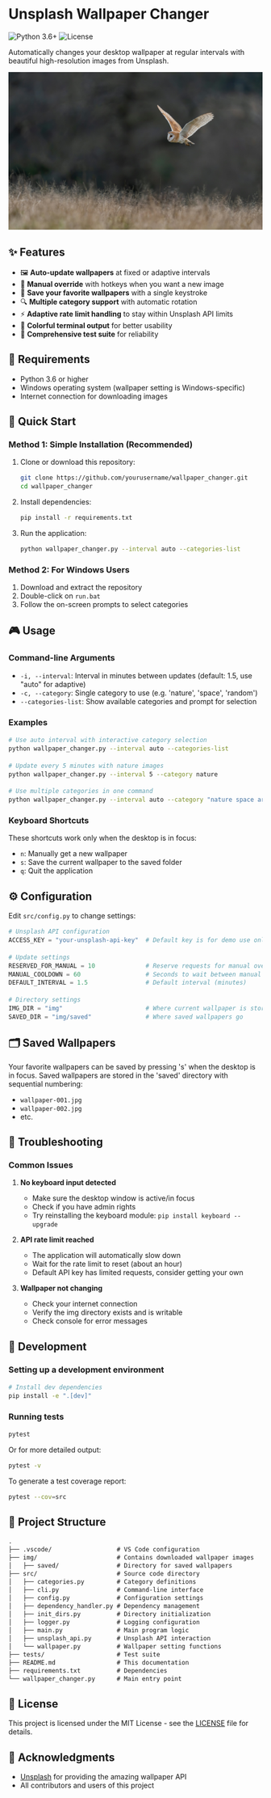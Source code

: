 # Unsplash Wallpaper Changer

![Python 3.6+](https://img.shields.io/badge/python-3.6+-blue.svg)
![License](https://img.shields.io/badge/license-MIT-green.svg)

Automatically changes your desktop wallpaper at regular intervals with beautiful high-resolution images from Unsplash.

![Wallpaper Example](./img/wallpaper.jpg)

## ✨ Features

- 🖼️ **Auto-update wallpapers** at fixed or adaptive intervals  
- 🔄 **Manual override** with hotkeys when you want a new image
- 💾 **Save your favorite wallpapers** with a single keystroke  
- 🔍 **Multiple category support** with automatic rotation
- ⚡ **Adaptive rate limit handling** to stay within Unsplash API limits
- 🌈 **Colorful terminal output** for better usability
- 🧪 **Comprehensive test suite** for reliability

## 🔧 Requirements

- Python 3.6 or higher
- Windows operating system (wallpaper setting is Windows-specific)
- Internet connection for downloading images

## 🚀 Quick Start

### Method 1: Simple Installation (Recommended)

1. Clone or download this repository:
   ```bash
   git clone https://github.com/yourusername/wallpaper_changer.git
   cd wallpaper_changer
   ```

2. Install dependencies:
   ```bash
   pip install -r requirements.txt
   ```

3. Run the application:
   ```bash
   python wallpaper_changer.py --interval auto --categories-list
   ```

### Method 2: For Windows Users

1. Download and extract the repository
2. Double-click on `run.bat`
3. Follow the on-screen prompts to select categories

## 🎮 Usage

### Command-line Arguments

- `-i, --interval`: Interval in minutes between updates (default: 1.5, use "auto" for adaptive)
- `-c, --category`: Single category to use (e.g. 'nature', 'space', 'random')
- `--categories-list`: Show available categories and prompt for selection

### Examples

```bash
# Use auto interval with interactive category selection
python wallpaper_changer.py --interval auto --categories-list

# Update every 5 minutes with nature images
python wallpaper_changer.py --interval 5 --category nature

# Use multiple categories in one command
python wallpaper_changer.py --interval auto --category "nature space architecture"
```

### Keyboard Shortcuts

These shortcuts work only when the desktop is in focus:

- `n`: Manually get a new wallpaper
- `s`: Save the current wallpaper to the saved folder
- `q`: Quit the application

## ⚙️ Configuration

Edit `src/config.py` to change settings:

```python
# Unsplash API configuration
ACCESS_KEY = "your-unsplash-api-key"  # Default key is for demo use only

# Update settings
RESERVED_FOR_MANUAL = 10              # Reserve requests for manual override
MANUAL_COOLDOWN = 60                  # Seconds to wait between manual updates
DEFAULT_INTERVAL = 1.5                # Default interval (minutes)

# Directory settings 
IMG_DIR = "img"                       # Where current wallpaper is stored
SAVED_DIR = "img/saved"               # Where saved wallpapers go
```

## 🗂️ Saved Wallpapers

Your favorite wallpapers can be saved by pressing 's' when the desktop is in focus.
Saved wallpapers are stored in the 'saved' directory with sequential numbering:

- `wallpaper-001.jpg`
- `wallpaper-002.jpg`
- etc.

## 🐛 Troubleshooting

### Common Issues

1. **No keyboard input detected**
   - Make sure the desktop window is active/in focus
   - Check if you have admin rights
   - Try reinstalling the keyboard module: `pip install keyboard --upgrade`

2. **API rate limit reached**
   - The application will automatically slow down
   - Wait for the rate limit to reset (about an hour)
   - Default API key has limited requests, consider getting your own

3. **Wallpaper not changing**
   - Check your internet connection
   - Verify the img directory exists and is writable
   - Check console for error messages

## 🧪 Development

### Setting up a development environment

```bash
# Install dev dependencies
pip install -e ".[dev]"
```

### Running tests

```bash
pytest
```

Or for more detailed output:

```bash
pytest -v
```

To generate a test coverage report:

```bash
pytest --cov=src
```

## 📂 Project Structure

```
.
├── .vscode/                  # VS Code configuration
├── img/                      # Contains downloaded wallpaper images
│   ├── saved/                # Directory for saved wallpapers
├── src/                      # Source code directory
│   ├── categories.py         # Category definitions
│   ├── cli.py                # Command-line interface
│   ├── config.py             # Configuration settings
│   ├── dependency_handler.py # Dependency management
│   ├── init_dirs.py          # Directory initialization
│   ├── logger.py             # Logging configuration
│   ├── main.py               # Main program logic
│   ├── unsplash_api.py       # Unsplash API interaction
│   └── wallpaper.py          # Wallpaper setting functions
├── tests/                    # Test suite
├── README.md                 # This documentation
├── requirements.txt          # Dependencies
└── wallpaper_changer.py      # Main entry point
```

## 📜 License

This project is licensed under the MIT License - see the [LICENSE](LICENSE) file for details.

## 👏 Acknowledgments

- [Unsplash](https://unsplash.com/) for providing the amazing wallpaper API
- All contributors and users of this project

